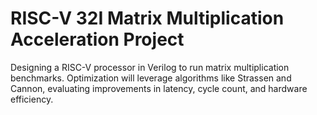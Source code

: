 # RISC-V 32I Matrix Multiplication Acceleration Project
Designing a RISC-V processor in Verilog to run matrix multiplication benchmarks. Optimization will leverage algorithms like Strassen and Cannon, evaluating improvements in latency, cycle count, and hardware efficiency.
